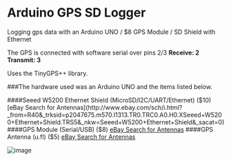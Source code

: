 # Arduino GPS SD Logger
Logging gps data with an Arduino UNO / $8 GPS Module / SD Shield with Ethernet

The GPS is connected with software serial over pins 2/3
**Receive: 2
Transmit: 3**

Uses the TinyGPS++ library.

###The hardware used was an Arduino UNO and the items listed below.

####Seeed W5200 Ethernet Shield (MicroSD/I2C/UART/Ethernet) ($10)
[eBay Search for Antennas](http://www.ebay.com/sch/i.html?_from=R40&_trksid=p2047675.m570.l1313.TR0.TRC0.A0.H0.XSeeed+W5200+Ethernet+Shield.TRS5&_nkw=Seeed+W5200+Ethernet+Shield&_sacat=0)
####GPS Module (Serial/USB) ($8)
[eBay Search for Antennas](http://www.ebay.com/sch/i.html?_from=R40&_trksid=p2050601.m570.l1313.TR0.TRC0.H0.XU-blox+PCI-5S.TRS0&_nkw=U-blox+PCI-5S&_sacat=0)
####GPS Antenna (u.fl) ($5)
[eBay Search for Antennas](http://www.ebay.com/sch/i.html?_odkw=u-blox+gps+pci-5s&_sop=15&_osacat=0&_from=R40&_trksid=p2045573.m570.l1313.TR0.TRC0.H0.Xgps+antenna+u.fl&_nkw=gps+antenna+u.fl&_sacat=0)

![image](http://)